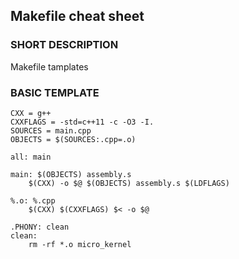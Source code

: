 ## Makefile cheat sheet

### SHORT DESCRIPTION
Makefile tamplates

### BASIC TEMPLATE
```
CXX = g++
CXXFLAGS = -std=c++11 -c -O3 -I.
SOURCES = main.cpp
OBJECTS = $(SOURCES:.cpp=.o)

all: main

main: $(OBJECTS) assembly.s
    $(CXX) -o $@ $(OBJECTS) assembly.s $(LDFLAGS)

%.o: %.cpp
    $(CXX) $(CXXFLAGS) $< -o $@

.PHONY: clean
clean:
    rm -rf *.o micro_kernel
```                           